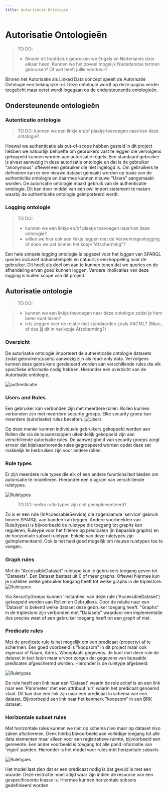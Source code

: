 ```yaml
---
title: Autorisatie Ontologie
---
```


# Autorisatie Ontologieën

> TO DO:
> - Binnen dit hoofdstuk gebruiken we Engels en Nederlands door elkaar heen. Kunnen we het zoveel mogelijk Nederlandse termen gebruiken? Of wat heeft jullie voorkeur? 

Binnen het Autorisatie als Linked Data concept speelt de Autorisatie Ontologie een belangrijke rol. Deze ontologie wordt op deze pagina verder toegelicht maar eerst wordt ingegaan op de ondersteunende ontologieën.

## Ondersteunende ontologieën

### Autenticatie ontologie
> TO DO: kunnen we een linkje en/of plaatje toevoegen naar/van deze ontologie? 

Hoewel we authenticatie als out-of-scope hebben gesteld in dit project hebben we natuurlijk behoefte om gebruikers vast te leggen die vervolgens gekoppeld kunnen worden aan autorisatie regels. Een standaard gebruiker is alvast aanwezig in deze autorisatie ontologie en dat is de gebruiker "anonymous" oftewel een gebruiker die niet ingelogd is. Om gebruikers te definieren kan er een nieuwe dataset gemaakt worden op basis van de authenticitie ontologie en daarmee kunnen nieuwe "Users" aangemaakt worden.
De autorisatie ontologie maakt gebruik van de authenticatie ontologie. Dit kan door middel van een owl:import statement te maken waarbij de authenticatie ontologie geimporteerd wordt.  

### Logging ontologie
> TO DO: 
> - kunnen we een linkje en/of plaatje toevoegen naar/van deze ontologie?
> - willen we hier ook een linkje leggen met de Verwerkingenlogging of doen we dat binnen het kopje "Afscherming"?

Een hele simpele logging ontologie is opgezet voor het loggen van SPARQL queries inclusief datumstempels en natuurlijk een koppeling naar de gebruiker. Dit heeft als doel om aan te kunnen tonen dat we queries en de afhandeling ervan goed kunnen loggen. Verdere implicaties van deze logging is buiten scope van dit project.

## Autorisatie ontologie
> TO DO: 

> - kunnen we een linkje toevoegen naar deze ontologie zodat je hem beter kunt lezen?  
> - iets zeggen over de relatie met standaarden zoals XACML? (Marc, of doe jij dit in het kopje Äfscherming?)

### Overzicht
De autorisatie ontologie importeert de authenticatie ontologie datasets zodat gebruikers(users) aanwezig zijn als read-only data. Vervolgens kunnen deze gebruikers gerelateerd worden aan verschillende rules die elk specifieke informatie nodig hebben. Hieronder een overzicht van de Autorisatie ontologie. 

![authenticatie](images/AutOV2.png)


### Users and Rules
Een gebruiker kan verbonden zijn met meerdere rollen. Rollen kunnen verbonden zijn met meerdere security groeps. Elke security groep kan meerdere (autorisatie) rules bevatten. 
![Users](images/AutO1V2.png)

Op deze manier kunnen individuele gebruikers gekoppeld worden aan Rollen die via de tussenstappen uiteindelijk gekoppeld zijn aan verschillende autorisatie rules. De aanwezigheid van security groeps zorgt ervoor dat bijelkaarhorende rules gegroepeerd worden opdat deze set makkelijk te herbruiken zijn voor andere rollen. 

### Rule types
Er zijn meerdere rule types die elk of een andere functionaliteit bieden om autorisatie te modelleren. Hieronder een diagram van verschillende ruletypes. 

![Ruletypes](images/AutO2V2.png)

> TO DO: welke rulte types zijn niet geïmplementeerd? 

Zo is er een rule  (InAccessableService) die zogenaamde 'service' gebruik binnen SPARQL aan banden kan leggen. Andere voorbeelden van Rule(types) is bijvoorbeeld de ruletype die toegang tot graphs kan reguleren, Ruleype voor het filteren op predicaten (in bepaalde graphs) en de horizontale subset ruletype. Enkele van deze ruletypes zijn geïmplementeerd. Ook is het heel goed mogelijk om nieuwe ruletypes toe te voegen. 

### Graph rules
Met de "AccessibleDataset" ruletype kun je gebruikers toegang geven tot "Datasets". Een Dataset bestaat uit 0 of meer graphs. Oftewel hiermee kun je instellen welke gebruiker toegang heeft tot welke graphs in de triplestore. 
![Ruletypes](images/AutO3V2.png)

Via SecurityGroeps kunnen 'instanties' van deze rule ('AccessibleDataset') gekoppeld worden aan Rollen en Gebruikers. Door de relatie naar een 'Dataset' is bekend welke dataset deze gebruiker toegang heeft. "Graphs" in de triplestore zijn verbonden met "Datasets" waardoor een implementatie dus precies weet of een gebruiker toegang heeft tot een graph of niet.

### Predicate rules
Met de predicate rule is het mogelijk om een predicaat (property) af te schermen. Een goed voorbeeld is "koopsom" in dit project maar ook eigenaar of Naam, Adres, Woonplaats gegevens. Je kunt met deze rule de dataset in tact laten maar ervoor zorgen dat gegevens van bepaalde predicaten afgeschermd worden. Hieronder is de ruletype afgebeeld.

![Ruletypes](images/AutO4V2.png)

De rule heeft een link naar een 'Dataset' waarin de rule actief is en een link naar een 'Parameter' met een attribuut 'uri' waarin het predicaat genoemd staat. Dit kan dan een link zijn naar een predicaat in schema van een dataset. Bijvoorbeeld een link naar het kenmerk "koopsom" in een BRK dataset.



### Horizontale subset rules
Met horizontale rules kunnen we niet op schema nivo maar op dataset nivo zaken afschermen. Denk hierbij bijvoorbeeld aan volledige toegang tot alle data elementen maar alleen voor een registratieve ruimte, bijvoorbeeld een gemeente. Een ander voorbeeld is toegang tot alle pand informatie van 'eigen' panden. Hieronder is het model voor rules mbt horizontale subsets

![Ruletypes](images/AutO5V2.png)

Het model laat zien dat er een predicaat nodig is dat gevuld is met een waarde. Deze restrictie moet altijd waar zijn indien de resource van een gespecificeerde klasse is. Hiermee kunnen horizontale subsets gedefinieerd worden.





